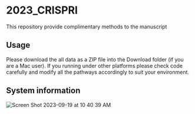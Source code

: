 # 2023_CRISPRI
This repository provide complimentary methods to the manuscript

## Usage
Please download the all data as a ZIP file into the Download folder (if you are a Mac user). If you running under other platforms please check code carefully and modify all the pathways accordingly to suit your environment. 




## System information
![Screen Shot 2023-09-19 at 10 40 39 AM](https://github.com/Cecilia-Wang/2023_CRISPRI/assets/24553049/816aa59c-e185-4ca3-9d3c-0cdf5a154830)
